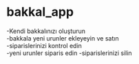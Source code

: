 # bakkal_app
-Kendi bakkalınızı oluşturun <br>
-bakkala yeni urunler ekleyeyin ve satın<br>
-siparislerinizi kontrol edin<br>
-yeni urunler siparis edin
-siparislerinizi silin
